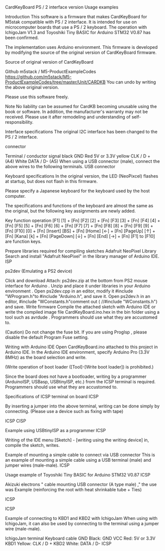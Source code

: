 CardKeyBoard PS / 2 interface version
Usage examples

Introduction
This software is a firmware that makes CardKeyBoard for M5stak compatible with PS / 2 interface.
It is intended for use on microcomputer boards that use a PS / 2 keyboard. The operation with
IchigoJam V1.3 and Toyoshiki Tiny BASIC for Arduino STM32 V0.87 has been confirmed.

The implementation uses Arduino environment.
This firmware is developed by modifying the source of the original version of CardKeyBoard firmware.

Source of original version of CardKeyBoard

Github m5stack / M5-ProductExampleCodes
https://github.com/m5stack/M5-ProductExampleCodes/tree/master/Unit/CARDKB
You can undo by writing the above original version.

Please use this software freely.

Note
No liability can be assumed for CardKB becoming unusable using the book or software.
In addition, the manufacturer's warranty may not be received.
Please use it after remodeling and understanding of self-responsibility.

Interface specifications
The original I2C interface has been changed to the PS / 2 interface.

connector

Terminal / conductor	signal
black	GND
Red	5V or 3.3V
yellow	CLK / D + (A4)
White	DATA / D- (A5)
When using a USB connector (male), connect the above wires to the following terminals.
USB connector

Keyboard specifications
In the original version, the LED (NeoPixcel) flashes at startup, but does not flash in this firmware.

Please specify a Japanese keyboard for the keyboard used by the host computer.

The specifications and functions of the keyboard are almost the same as the original, but the
following key assignments are newly added.

Key function	operation
[F1]	[1] + [Fn]
[F2]	[2] + [Fn]
[F3]	[3] + [Fn]
[F4]	[4] + [Fn]
[F5]	[5] + [Fn]
[F6]	[6] + [Fn]
[F7]	[7] + [Fn]
[F8]	[8] + [Fn]
[F9]	[9] + [Fn]
[F10]	[0] + [Fn]
[Insert]	[BS] + [Fn]
[Home]	[←] + [Fn]
[PageUp]	[↑] + [Fn]
[Kana]	[k] + [Fn]
[PageDown]	[↓] + [Fn]
[End]	[→] + [Fn]
[F1] to [F10] are function keys.

Prepare libraries required for compiling sketches
Adafruit NeoPixel Library Search and install "Adafruit NeoPixel" in the library manager of Arduino IDE.
ISP

ps2dev (Emulating a PS2 device)

Click and download Attach: ps2dev.zip at the bottom from PS2 mouse interface for Arduino .
Unzip and place it under libraries in your Arduino environment .
Open ps2dev.cpp in an editor, modify it #include "WProgram.h"to #include "Arduino.h", and save it.
Open ps2dev.h in an editor, #include "WConstants.h"comment out ( //#include "WConstants.h") and save.
Write firmware
Compile the attached sketch with Arduino IDE or write the compiled image file CardKeyBoard.ino.hex in the
bin folder using a tool such as avrdude . Programmers should use what they are accustomed to.


(Caution) Do not change the fuse bit.
If you are using ProgIsp , please disable the default Program Fuse setting.

Writing with Arduino IDE
Open CardKeyBoard.ino attached to this project in Arduino IDE.
In the Arduino IDE environment, specify Arduino Pro (3.3V 8MHz) as the board selection and write.

(Write operation of boot loader ([Tool]-[Write boot loader]) is prohibited.)

Since the board does not have a bootloader, writing by a programmer (ArduinoISP, USBasp, USBtinyISP, etc.) from the ICSP terminal is required.
Programmers should use what they are accustomed to.

Specifications of ICSP terminal on board
ICSP

By inserting a jumper into the above terminal, writing can be done simply by connecting.
(Please use a device such as fixing with tape)

ICSP CISP

Example using USBtinyISP as a programmer
ICSP

Writing of the IDE menu [Sketch] - [writing using the writing device] in,
compile the sketch, writes.

Example of mounting a simple cable to connect via USB connector
This is an example of mounting a simple cable using a USB terminal (male) and jumper wires (male-male).
ICSP

Usage example of Toyoshiki Tiny BASIC for Arduino STM32 V0.87
ICSP

Akizuki electrons " cable mounting USB connector (A type male) ," the use was Example
(reinforcing the root with heat shrinkable tube + Ties)

ICSP

ICSP

Example of connecting to KBD1 and KBD2 with IchigoJam
When using with IchigoJam, it can
also be used by connecting to the terminal using a jumper wire (male-male).

IchigoJam terminal	Keyboard cable
GND	Black: GND
VCC	Red: 5V or 3.3V
KBD1	Yellow: CLK / D +
KBD2	White: DATA / D-
ICSP
